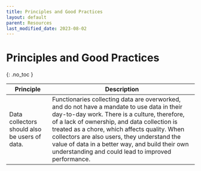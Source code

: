 ```yaml
---
title: Principles and Good Practices
layout: default
parent: Resources
last_modified_date: 2023-08-02
---
```


# Principles and Good Practices
{: .no_toc }

| Principle | Description |
| --- | --- |
|Data collectors should also be users of data. | Functionaries collecting data are overworked, and do not have a mandate to use data in their day-to-day work. There is a culture, therefore, of a lack of ownership, and data collection is treated as a chore, which affects quality. When collectors are also users, they understand the value of data in a better way, and build their own understanding and could lead to improved performance.|
